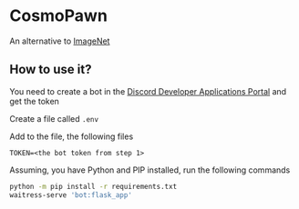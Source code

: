# CosmoPawn

An alternative to [ImageNet](https://image-net.org)

## How to use it?
You need to create a bot in the [Discord Developer Applications Portal](https://discord.com/developers/applications) and get the token

Create a file called `.env`

Add to the file, the following files
```
TOKEN=<the bot token from step 1>
```

Assuming, you have Python and PIP installed, run the following commands
```sh
python -m pip install -r requirements.txt
waitress-serve 'bot:flask_app'
```


